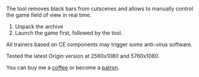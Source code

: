 The tool removes black bars from cutscenes and allows to manually control the game field of view in real time.

1. Unpack the archive
2. Launch the game first, followed by the tool.

All trainers based on CE components may trigger some anti-virus software.

Tested the latest Origin version at 2560x1080 and 5760x1080.

You can buy me a [coffee](https://ko-fi.com/rozziroxx) or become a [patron](https://www.patreon.com/rozzi).
